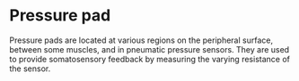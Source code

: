 # Pressure pad

Pressure pads are located at various regions on the peripheral surface, between some muscles, and in pneumatic pressure sensors. They are used to provide somatosensory feedback by measuring the varying resistance of the sensor.
